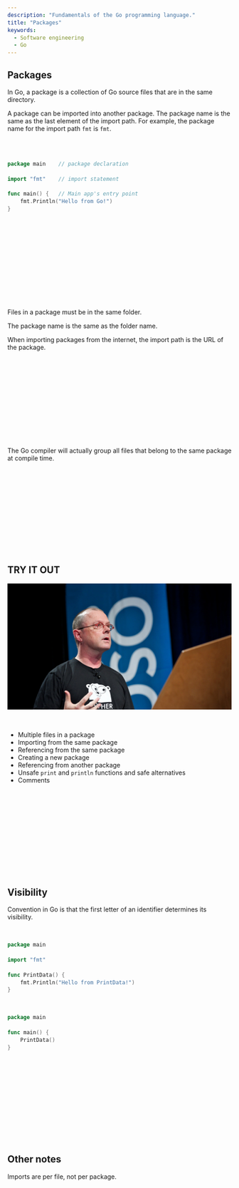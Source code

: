 ```yaml
---
description: "Fundamentals of the Go programming language."
title: "Packages"
keywords:
  - Software engineering
  - Go
---
```


## Packages

In Go, a package is a collection of Go source files that are in the same directory.

A package can be imported into another package. The package name is the same as the last element of the import path. For example, the package name for the import path `fmt` is `fmt`.

</br>
</br>

```go
package main    // package declaration

import "fmt"    // import statement

func main() {   // Main app's entry point
    fmt.Println("Hello from Go!")
}
```

</br>
</br>
</br>
</br>
</br>
</br>
</br>
</br>
</br>
</br>
</br>

Files in a package must be in the same folder.

The package name is the same as the folder name.

When importing packages from the internet, the import path is the URL of the package.

</br>
</br>
</br>
</br>
</br>
</br>
</br>
</br>
</br>
</br>
</br>

The Go compiler will actually group all files that belong to the same package at compile time.

</br>
</br>
</br>
</br>
</br>
</br>
</br>
</br>
</br>
</br>
</br>

## TRY IT OUT

![Rob Pike](../../images/rob-pike.png)

</br>

- Multiple files in a package
- Importing from the same package
- Referencing from the same package
- Creating a new package
- Referencing from another package
- Unsafe `print` and `println` functions and safe alternatives
- Comments

</br>
</br>
</br>
</br>
</br>
</br>
</br>
</br>
</br>
</br>
</br>

## Visibility

Convention in Go is that the first letter of an identifier determines its visibility.

</br>

```go
package main

import "fmt"

func PrintData() {
    fmt.Println("Hello from PrintData!")
}
```

</br>

```go
package main

func main() {
    PrintData()
}
```

</br>
</br>
</br>
</br>
</br>
</br>
</br>
</br>
</br>
</br>
</br>

## Other notes

Imports are per file, not per package.

</br>
</br>
